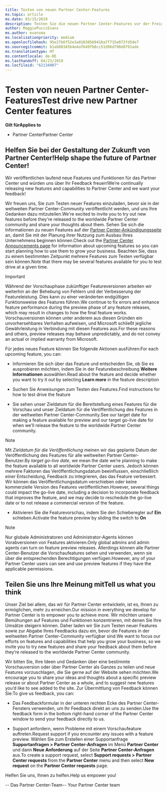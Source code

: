 ```yaml
---
title: Testen von neuen Partner Center-Features
ms.topic: article
ms.date: 03/15/2019
description: Testen Sie die neuen Partner Center-Features vor der Freigabe, und teilen Sie uns Ihre Meinung mit. Helfen Sie bei der Gestaltung der Zukunft von Partner Center!
author: MaggiePucciEvans
ms.author: evansma
ms.localizationpriority: medium
ms.openlocfilehash: 95e27b6f52e3a01030569416a7f715e072fd5de7
ms.sourcegitcommit: b1ab80345b4e4af649fb8cc51d96d798e0791ade
ms.translationtype: HT
ms.contentlocale: de-DE
ms.lasthandoff: 04/23/2019
ms.locfileid: "62134007"
---
```

# <a name="test-drive-new-partner-center-features"></a><span data-ttu-id="fa8cf-104">Testen von neuen Partner Center-Features</span><span class="sxs-lookup"><span data-stu-id="fa8cf-104">Test drive new Partner Center features</span></span>

<span data-ttu-id="fa8cf-105">**Gilt für**</span><span class="sxs-lookup"><span data-stu-id="fa8cf-105">**Applies to**</span></span>

- <span data-ttu-id="fa8cf-106">Partner Center</span><span class="sxs-lookup"><span data-stu-id="fa8cf-106">Partner Center</span></span>

## <a name="help-shape-the-future-of-partner-center"></a><span data-ttu-id="fa8cf-107">Helfen Sie bei der Gestaltung der Zukunft von Partner Center!</span><span class="sxs-lookup"><span data-stu-id="fa8cf-107">Help shape the future of Partner Center!</span></span>

<span data-ttu-id="fa8cf-108">Wir veröffentlichen laufend neue Features und Funktionen für das Partner Center und würden uns über Ihr Feedback freuen!</span><span class="sxs-lookup"><span data-stu-id="fa8cf-108">We’re continually releasing new features and capabilities to Partner Center and we want your feedback!</span></span> 

<span data-ttu-id="fa8cf-109">Wir freuen uns, Sie zum Testen neuer Features einzuladen, bevor sie in der weltweiten Partner Center-Community veröffentlicht werden, und uns Ihre Gedanken dazu mitzuteilen.</span><span class="sxs-lookup"><span data-stu-id="fa8cf-109">We're excited to invite you to try out new features before they're released to the worldwide Partner Center community and share your thoughts about them.</span></span> <span data-ttu-id="fa8cf-110">Sehen Sie sich die Informationen zu neuen Features auf der [Partner Center-Ankündigungsseite](https://partnercenter.microsoft.com/pcv/announcements) an, damit Sie mit der Planung ihrer Nutzung zum Ausbau Ihres Unternehmens beginnen können.</span><span class="sxs-lookup"><span data-stu-id="fa8cf-110">Check out the [Partner Center Announcements page](https://partnercenter.microsoft.com/pcv/announcements) for information about upcoming features so you can start planning how to use them to grow your business.</span></span> <span data-ttu-id="fa8cf-111">Beachten Sie, dass zu einem bestimmten Zeitpunkt mehrere Features zum Testen verfügbar sein können.</span><span class="sxs-lookup"><span data-stu-id="fa8cf-111">Note that there may be several features available for you to test drive at a given time.</span></span>

> [!IMPORTANT]  
> <span data-ttu-id="fa8cf-112">Während der Vorschauphase zukünftiger Featureversionen arbeiten wir weiterhin an der Behebung von Fehlern und der Verbesserung der Featureleistung. Dies kann zu einer veränderten endgültigen Funktionsweise des Features führen.</span><span class="sxs-lookup"><span data-stu-id="fa8cf-112">We continue to fix errors and enhance feature performance during the preview phase of any feature releases, which may result in changes to how the final feature works.</span></span> <span data-ttu-id="fa8cf-113">Vorschauversionen können unter anderem aus diesen Gründen ein unvorhersehbares Verhalten aufweisen, und Microsoft schließt jegliche Gewährleistung in Verbindung mit diesen Features aus.</span><span class="sxs-lookup"><span data-stu-id="fa8cf-113">For these reasons and others, preview releases may behave unpredictably, and do not convey an actual or implied warranty from Microsoft.</span></span>

<span data-ttu-id="fa8cf-114">Für jedes neues Feature können Sie folgende Aktionen ausführen:</span><span class="sxs-lookup"><span data-stu-id="fa8cf-114">For each upcoming feature, you can:</span></span>

- <span data-ttu-id="fa8cf-115">Informieren Sie sich über das Feature und entscheiden Sie, ob Sie es ausprobieren möchten, indem Sie in der Featurebeschreibung **Weitere Informationen** auswählen.</span><span class="sxs-lookup"><span data-stu-id="fa8cf-115">Read about the feature and decide whether you want to try it out by selecting **Learn more** in the feature description</span></span> 

- <span data-ttu-id="fa8cf-116">Suchen Sie Anweisungen zum Testen des Features.</span><span class="sxs-lookup"><span data-stu-id="fa8cf-116">Find instructions for how to test drive the feature</span></span>

- <span data-ttu-id="fa8cf-117">Sie sehen unser Zieldatum für die Bereitstellung eines Features für die Vorschau und unser Zieldatum für die Veröffentlichung des Features in der weltweiten Partner Center-Community.</span><span class="sxs-lookup"><span data-stu-id="fa8cf-117">See our target date for making a feature available for preview and our target go-live date for when we’ll release the feature to the worldwide Partner Center community.</span></span>

> [!NOTE]  
>  <span data-ttu-id="fa8cf-118">Mit *Zieldatum für die Veröffentlichung* meinen wir das geplante Datum der Veröffentlichung des Features für alle weltweiten Partner Center-Benutzer.</span><span class="sxs-lookup"><span data-stu-id="fa8cf-118">By *target go-live date*, we mean the date we’re planning to make the feature available to all worldwide Partner Center users.</span></span> <span data-ttu-id="fa8cf-119">Jedoch können mehrere Faktoren das Veröffentlichungsdatum beeinflussen, einschließlich einer Entscheidung, Feedback zu integrieren, das das Feature verbessert. Wir können das Veröffentlichungsdatum verschieben oder keine kommerzielle Version des Features veröffentlichen.</span><span class="sxs-lookup"><span data-stu-id="fa8cf-119">However, several things could impact the go-live date, including a decision to incorporate feedback that improves the feature, and we may decide to reschedule the go-live date or to not release a commercial version of the feature.</span></span>  

- <span data-ttu-id="fa8cf-120">Aktivieren Sie die Featurevorschau, indem Sie den Schieberegler auf **Ein** schieben.</span><span class="sxs-lookup"><span data-stu-id="fa8cf-120">Activate the feature preview by sliding the switch to **On**</span></span>

> [!NOTE]  
>  <span data-ttu-id="fa8cf-121">Nur globale Administratoren und Administrator-Agents können Vorabversionen von Features aktivieren.</span><span class="sxs-lookup"><span data-stu-id="fa8cf-121">Only global admins and admin agents can turn on feature preview releases.</span></span> <span data-ttu-id="fa8cf-122">Allerdings können alle Partner Center-Benutzer die Vorschaufeatures sehen und verwenden, wenn sie über die entsprechenden Berechtigungen verfügen.</span><span class="sxs-lookup"><span data-stu-id="fa8cf-122">However, any of your Partner Center users can see and use preview features if they have the applicable permissions.</span></span>
 
## <a name="tell-us-what-you-think"></a><span data-ttu-id="fa8cf-123">Teilen Sie uns Ihre Meinung mit</span><span class="sxs-lookup"><span data-stu-id="fa8cf-123">Tell us what you think</span></span>

<span data-ttu-id="fa8cf-124">Unser Ziel bei allem, das wir für Partner Center entwickeln, ist es, Ihnen zu ermöglichen, mehr zu erreichen.</span><span class="sxs-lookup"><span data-stu-id="fa8cf-124">Our mission in everything we develop for Partner Center is to empower you to achieve more.</span></span> <span data-ttu-id="fa8cf-125">Wir möchten unsere Bemühungen auf Features und Funktionen konzentrieren, mit denen Sie Ihre Umsätze steigern können. Daher laden wir Sie zum Testen neuer Features sowie zur Abgabe Ihres Feedbacks dazu ein, bevor die Features in der weltweiten Partner Center-Community verfügbar sind.</span><span class="sxs-lookup"><span data-stu-id="fa8cf-125">We want to focus our efforts on features and capabilities that help you grow your business, so we invite you to try new features and share your feedback about them before they’re released to the worldwide Partner Center community.</span></span> 

<span data-ttu-id="fa8cf-126">Wir bitten Sie, Ihre Ideen und Gedanken über eine bestimmte Vorschauversion oder über Partner Center als Ganzes zu teilen und neue Features vorzuschlagen, die Sie gerne auf der Website sehen möchten.</span><span class="sxs-lookup"><span data-stu-id="fa8cf-126">We encourage you to share your ideas and thoughts about a specific preview release or about Partner Center as a whole, and to suggest new features you’d like to see added to the site.</span></span> <span data-ttu-id="fa8cf-127">Zur Übermittlung von Feedback können Sie:</span><span class="sxs-lookup"><span data-stu-id="fa8cf-127">To give us feedback, you can:</span></span>  

-   <span data-ttu-id="fa8cf-128">Das Feedbackformular in der unteren rechten Ecke des Partner Center-Fensters verwenden, um Ihr Feedback direkt an uns zu senden.</span><span class="sxs-lookup"><span data-stu-id="fa8cf-128">Use the feedback form in the bottom right-hand corner of the Partner Center window to send your feedback directly to us.</span></span> 

-   <span data-ttu-id="fa8cf-129">Support anfordern, wenn Probleme mit einem Vorschaufeature auftreten.</span><span class="sxs-lookup"><span data-stu-id="fa8cf-129">Request support if you encounter any issues with a feature preview.</span></span> <span data-ttu-id="fa8cf-130">Wählen Sie zum Erstellen einer Supportanfrage **Supportanfragen > Partner Center-Anfragen** im Menü **Partner Center** und dann **Neue Anforderung** auf der Seite **Partner Center-Anfragen** aus.</span><span class="sxs-lookup"><span data-stu-id="fa8cf-130">To create a support request, select **Support requests > Partner Center requests** from the **Partner Center** menu and then select **New request** on the **Partner Center requests** page.</span></span>

<span data-ttu-id="fa8cf-131">Helfen Sie uns, Ihnen zu helfen.</span><span class="sxs-lookup"><span data-stu-id="fa8cf-131">Help us empower you!</span></span>

<span data-ttu-id="fa8cf-132">-- Das Partner Center-Team</span><span class="sxs-lookup"><span data-stu-id="fa8cf-132">-- Your Partner Center team</span></span>

